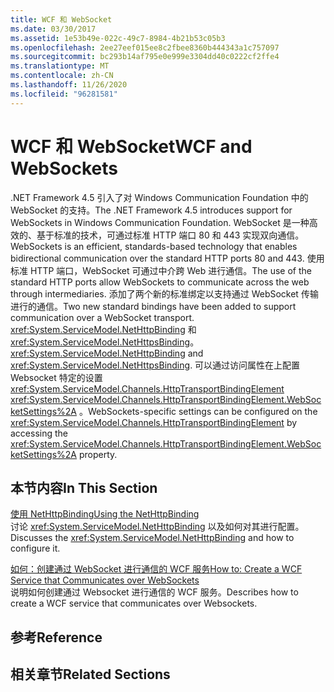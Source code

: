 ```yaml
---
title: WCF 和 WebSocket
ms.date: 03/30/2017
ms.assetid: 1e53b49e-022c-49c7-8984-4b21b53c05b3
ms.openlocfilehash: 2ee27eef015ee8c2fbee8360b444343a1c757097
ms.sourcegitcommit: bc293b14af795e0e999e3304dd40c0222cf2ffe4
ms.translationtype: MT
ms.contentlocale: zh-CN
ms.lasthandoff: 11/26/2020
ms.locfileid: "96281581"
---
```

# <a name="wcf-and-websockets"></a><span data-ttu-id="d7c1b-102">WCF 和 WebSocket</span><span class="sxs-lookup"><span data-stu-id="d7c1b-102">WCF and WebSockets</span></span>

<span data-ttu-id="d7c1b-103">.NET Framework 4.5 引入了对 Windows Communication Foundation 中的 WebSocket 的支持。</span><span class="sxs-lookup"><span data-stu-id="d7c1b-103">The .NET Framework 4.5 introduces support for WebSockets in Windows Communication Foundation.</span></span>  <span data-ttu-id="d7c1b-104">WebSocket 是一种高效的、基于标准的技术，可通过标准 HTTP 端口 80 和 443 实现双向通信。</span><span class="sxs-lookup"><span data-stu-id="d7c1b-104">WebSockets is an efficient, standards-based technology that enables bidirectional communication over the standard HTTP ports 80 and 443.</span></span> <span data-ttu-id="d7c1b-105">使用标准 HTTP 端口，WebSocket 可通过中介跨 Web 进行通信。</span><span class="sxs-lookup"><span data-stu-id="d7c1b-105">The use of the standard HTTP ports allow WebSockets to communicate across the web through intermediaries.</span></span>  <span data-ttu-id="d7c1b-106">添加了两个新的标准绑定以支持通过 WebSocket 传输进行的通信。</span><span class="sxs-lookup"><span data-stu-id="d7c1b-106">Two new standard bindings have been added to support communication over a WebSocket transport.</span></span> <span data-ttu-id="d7c1b-107"><xref:System.ServiceModel.NetHttpBinding> 和 <xref:System.ServiceModel.NetHttpsBinding>。</span><span class="sxs-lookup"><span data-stu-id="d7c1b-107"><xref:System.ServiceModel.NetHttpBinding> and <xref:System.ServiceModel.NetHttpsBinding>.</span></span> <span data-ttu-id="d7c1b-108">可以通过访问属性在上配置 Websocket 特定的设置 <xref:System.ServiceModel.Channels.HttpTransportBindingElement> <xref:System.ServiceModel.Channels.HttpTransportBindingElement.WebSocketSettings%2A> 。</span><span class="sxs-lookup"><span data-stu-id="d7c1b-108">WebSockets-specific settings can be configured on the <xref:System.ServiceModel.Channels.HttpTransportBindingElement> by accessing the <xref:System.ServiceModel.Channels.HttpTransportBindingElement.WebSocketSettings%2A> property.</span></span>
  
## <a name="in-this-section"></a><span data-ttu-id="d7c1b-109">本节内容</span><span class="sxs-lookup"><span data-stu-id="d7c1b-109">In This Section</span></span>  

 [<span data-ttu-id="d7c1b-110">使用 NetHttpBinding</span><span class="sxs-lookup"><span data-stu-id="d7c1b-110">Using the NetHttpBinding</span></span>](using-the-nethttpbinding.md)  
 <span data-ttu-id="d7c1b-111">讨论 <xref:System.ServiceModel.NetHttpBinding> 以及如何对其进行配置。</span><span class="sxs-lookup"><span data-stu-id="d7c1b-111">Discusses the <xref:System.ServiceModel.NetHttpBinding> and how to configure it.</span></span>  
  
 [<span data-ttu-id="d7c1b-112">如何：创建通过 WebSocket 进行通信的 WCF 服务</span><span class="sxs-lookup"><span data-stu-id="d7c1b-112">How to: Create a WCF Service that Communicates over WebSockets</span></span>](how-to-create-a-wcf-service-that-communicates-over-websockets.md)  
 <span data-ttu-id="d7c1b-113">说明如何创建通过 Websocket 进行通信的 WCF 服务。</span><span class="sxs-lookup"><span data-stu-id="d7c1b-113">Describes how to create a WCF service that communicates over Websockets.</span></span>  
  
## <a name="reference"></a><span data-ttu-id="d7c1b-114">参考</span><span class="sxs-lookup"><span data-stu-id="d7c1b-114">Reference</span></span>  
  
## <a name="related-sections"></a><span data-ttu-id="d7c1b-115">相关章节</span><span class="sxs-lookup"><span data-stu-id="d7c1b-115">Related Sections</span></span>

